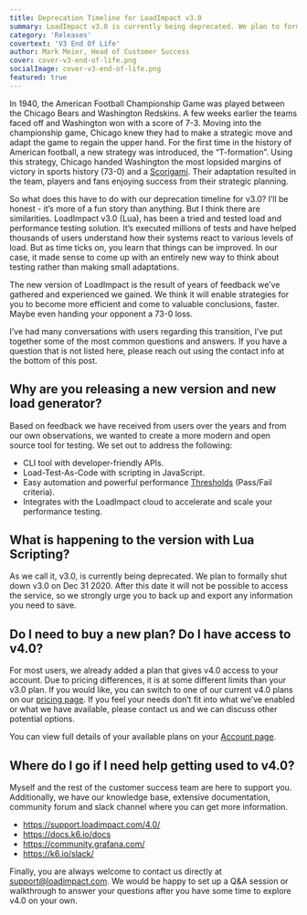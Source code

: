 ```yaml
---
title: Deprecation Timeline for LoadImpact v3.0
summary: LoadImpact v3.0 is currently being deprecated. We plan to formally shut down v3.0 on Dec 31 2020.
category: 'Releases'
covertext: 'V3 End Of Life'
author: Mark Meier, Head of Customer Success
cover: cover-v3-end-of-life.png
socialImage: cover-v3-end-of-life.png
featured: true
---
```


In 1940, the American Football Championship Game was played between the Chicago Bears and Washington Redskins. A few weeks earlier the teams faced off and Washington won with a score of 7-3. Moving into the championship game, Chicago knew they had to make a strategic move and adapt the game to regain the upper hand. For the first time in the history of American football, a new strategy was introduced, the “T-formation”. Using this strategy, Chicago handed Washington the most lopsided margins of victory in sports history (73-0) and a <a href="https://nflscorigami.com/" target="_blank" rel="noreferrer noopener">Scorigami</a>. Their adaptation resulted in the team, players and fans enjoying success from their strategic planning.

So what does this have to do with our deprecation timeline for v3.0? I’ll be honest - it’s more of a fun story than anything. But I think there are similarities. LoadImpact v3.0 (Lua), has been a tried and tested load and performance testing solution. It’s executed millions of tests and have helped thousands of users understand how their systems react to various levels of load. But as time ticks on, you learn that things can be improved. In our case, it made sense to come up with an entirely new way to think about testing rather than making small adaptations.

The new version of LoadImpact is the result of years of feedback we’ve gathered and experienced we gained. We think it will enable strategies for you to become more efficient and come to valuable conclusions, faster. Maybe even handing your opponent a 73-0 loss.

I’ve had many conversations with users regarding this transition, I’ve put together some of the most common questions and answers. If you have a question that is not listed here, please reach out using the contact info at the bottom of this post.

## Why are you releasing a new version and new load generator?

Based on feedback we have received from users over the years and from our own observations, we wanted to create a more modern and open source tool for testing. We set out to address the following:

- CLI tool with developer-friendly APIs.
- Load-Test-As-Code with scripting in JavaScript.
- Easy automation and powerful performance <a href="https://docs.k6.io/thresholds" target="_blank" rel="noreferrer noopener">Thresholds</a> (Pass/Fail criteria).
- Integrates with the LoadImpact cloud to accelerate and scale your performance testing.

## What is happening to the version with Lua Scripting?

As we call it, v3.0, is currently being deprecated. We plan to formally shut down v3.0 on Dec 31 2020. After this date it will not be possible to access the service, so we strongly urge you to back up and export any information you need to save.

## Do I need to buy a new plan? Do I have access to v4.0?

For most users, we already added a plan that gives v4.0 access to your account. Due to pricing differences, it is at some different limits than your v3.0 plan. If you would like, you can switch to one of our current v4.0 plans on our <a href="https://loadimpact.com/pricing/" target="_blank" rel="noreferrer noopener">pricing page</a>. If you feel your needs don’t fit into what we’ve enabled or what we have available, please contact us and we can discuss other potential options.

You can view full details of your available plans on your <a href="https://app.loadimpact.com/account" target="_blank" rel="noreferrer noopener">Account page</a>.

## Where do I go if I need help getting used to v4.0?

Myself and the rest of the customer success team are here to support you. Additionally, we have our knowledge base, extensive documentation, community forum and slack channel where you can get more information.

- <a href="https://support.loadimpact.com/4.0/" target="_blank" rel="noreferrer noopener">https://support.loadimpact.com/4.0/</a>
- <a href="https://docs.k6.io/docs" target="_blank" rel="noreferrer noopener">https://docs.k6.io/docs</a>
- <a href="https://community.grafana.com/" target="_blank" rel="noreferrer noopener">https://community.grafana.com/</a>
- <a href="https://k6.io/slack/" target="_blank" rel="noreferrer noopener">https://k6.io/slack/</a>

Finally, you are always welcome to contact us directly at <a href="mailto:support@loadimpact.com" target="_blank" rel="noreferrer noopener">support@loadimpact.com</a>. We would be happy to set up a Q&A session or walkthrough to answer your questions after you have some time to explore v4.0 on your own.
